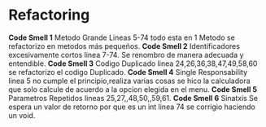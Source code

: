 # Refactoring
**Code Smell 1**
Metodo Grande Lineas 5-74 todo esta en 1 Metodo se refactorizo en metodos más pequeños.
**Code Smell 2**
Identificadores excesivamente cortos linea 7-74. Se renombro de manera adecuada y entendible.
**Code Smell 3**
Codigo Duplicado linea 24,26,36,38,47,49,58,60 se refactorizo el codigo Duplicado.
**Code Smell 4**
Single Responsability linea 5 no cumple el principio,realiza varias cosas se hico la calculadora que solo calcule de acuerdo a la opcion elegida en el menu.
**Code Smell 5**
Parametros Repetidos lineas 25,27,,48,50,,59,61.
**Code Smell 6**
Sinatxis Se espera un valor de retorno por que es un int linea 74 se corrigio haciendo un void.